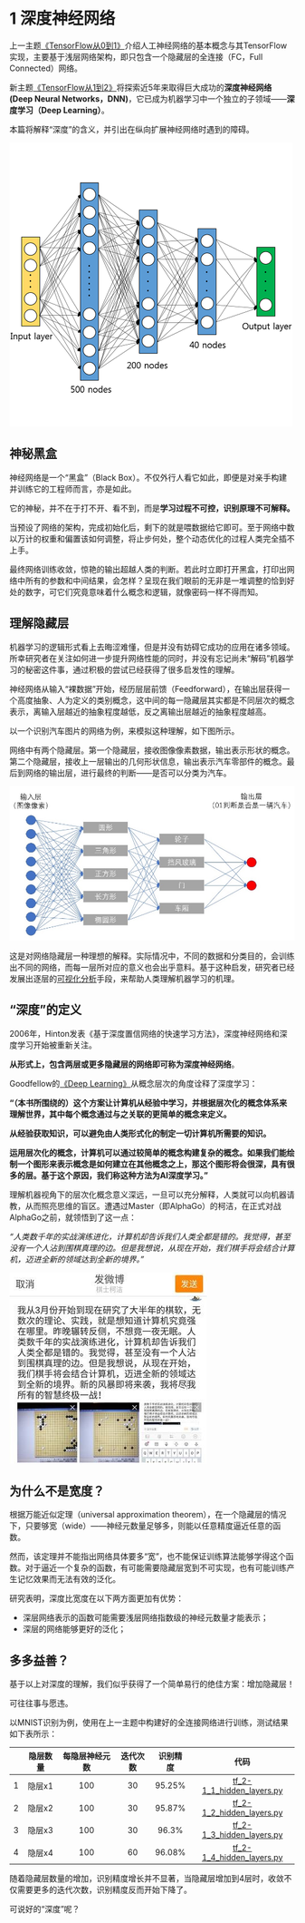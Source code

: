 # 1 深度神经网络

上一主题[《TensorFlow从0到1》](https://github.com/EthanYuan/TensorFlow-Zero-to-N/tree/master/TensorFlow%E4%BB%8E0%E5%88%B0N/TensorFlow%E4%BB%8E0%E5%88%B01)介绍人工神经网络的基本概念与其TensorFlow实现，主要基于浅层网络架构，即只包含一个隐藏层的全连接（FC，Full Connected）网络。

新主题[《TensorFlow从1到2》](https://github.com/EthanYuan/TensorFlow-Zero-to-N/tree/master/TensorFlow%E4%BB%8E0%E5%88%B0N/TensorFlow%E4%BB%8E1%E5%88%B02)将探索近5年来取得巨大成功的**深度神经网络(Deep Neural Networks，DNN)**，它已成为机器学习中一个独立的子领域——**深度学习（Deep Learning）**。

本篇将解释“深度”的含义，并引出在纵向扩展神经网络时遇到的障碍。

![DNN](img/2017-1-DNN.png)

## 神秘黑盒

神经网络是一个“黑盒”（Black Box）。不仅外行人看它如此，即便是对亲手构建并训练它的工程师而言，亦是如此。

它的神秘，并不在于打不开、看不到，而是**学习过程不可控，识别原理不可解释。**

当预设了网络的架构，完成初始化后，剩下的就是喂数据给它即可。至于网络中数以万计的权重和偏置该如何调整，将止步何处，整个动态优化的过程人类完全插不上手。

最终网络训练收敛，惊艳的输出超越人类的判断。若此时立即打开黑盒，打印出网络中所有的参数和中间结果，会怎样？呈现在我们眼前的无非是一堆调整的恰到好处的数字，可它们究竟意味着什么概念和逻辑，就像密码一样不得而知。

## 理解隐藏层

机器学习的逻辑形式看上去晦涩难懂，但是并没有妨碍它成功的应用在诸多领域。所幸研究者在关注如何进一步提升网络性能的同时，并没有忘记尚未“解码”机器学习的秘密这件事，通过积极的尝试已经获得了很多启发性的理解。

神经网络从输入“裸数据”开始，经历层层前馈（Feedforward），在输出层获得一个高度抽象、人为定义的类别概念，这中间的每一隐藏层其实都是不同层次的概念表示，离输入层越近的抽象程度越低，反之离输出层越近的抽象程度越高。

以一个识别汽车图片的网络为例，来模拟这种理解，如下图所示。

网络中有两个隐藏层。第一个隐藏层，接收图像像素数据，输出表示形状的概念。第二个隐藏层，接收上一层输出的几何形状信息，输出表示汽车零部件的概念。最后到网络的输出层，进行最终的判断——是否可以分类为汽车。

![概念层次](img/2017-1-layer.jpg)

这是对网络隐藏层一种理想的解释。实际情况中，不同的数据和分类目的，会训练出不同的网络，而每一层所对应的意义也会出乎意料。基于这种启发，研究者已经发展出逐层的[可视化分析](http://yosinski.com/deepvis)手段，来帮助人类理解机器学习的机理。

## “深度”的定义

2006年，Hinton发表《基于深度置信网络的快速学习方法》，深度神经网络和深度学习开始被重新关注。

**从形式上，包含两层或更多隐藏层的网络即可称为深度神经网络**。

Goodfellow的[《Deep Learning》](http://www.deeplearningbook.org/)从概念层次的角度诠释了深度学习：

**“（本书所围绕的）这个方案让计算机从经验中学习，并根据层次化的概念体系来理解世界，其中每个概念通过与之关联的更简单的概念来定义。**

**从经验获取知识，可以避免由人类形式化的制定一切计算机所需要的知识。**

**运用层次化的概念，计算机可以通过较简单的概念构建复杂的概念。如果我们能绘制一个图形来表示概念是如何建立在其他概念之上，那这个图形将会很深，具有很多的层。基于这个原因，我们称这种方法为AI深度学习。”**

理解机器视角下的层次化概念意义深远，一旦可以充分解释，人类就可以向机器请教，从而照亮思维的盲区。遭遇过Master（即AlphaGo）的柯洁，在正式对战AlphaGo之前，就领悟到了这一点：

*“人类数千年的实战演练进化，计算机却告诉我们人类全都是错的。我觉得，甚至没有一个人沾到围棋真理的边。但是我想说，从现在开始，我们棋手将会结合计算机，迈进全新的领域达到全新的境界。”*

![柯洁](img/2017-1-KeJie.png)

## 为什么不是宽度？

根据万能近似定理（universal approximation theorem），在一个隐藏层的情况下，只要够宽（wide）——神经元数量足够多，则能以任意精度逼近任意的函数。

然而，该定理并不能指出网络具体要多“宽”，也不能保证训练算法能够学得这个函数。对于逼近一个复杂的函数，有可能需要隐藏层宽到不可实现，也有可能训练产生记忆效果而无法有效的泛化。

研究表明，深度比宽度在以下两方面更加有优势：

- 深层网络表示的函数可能需要浅层网络指数级的神经元数量才能表示；
- 深层的网络能够更好的泛化；

## 多多益善？

基于以上对深度的理解，我们似乎获得了一个简单易行的绝佳方案：增加隐藏层！

可往往事与愿违。

以MNIST识别为例，使用在上一主题中构建好的全连接网络进行训练，测试结果如下表所示：

|    | 隐层数量     | 每隐层神经元数 | 迭代次数  | 识别精度   | 代码      |
|:--:|:-----------:|:-------------:|:--------:|:---------:|:---------:|
| 1  | 隐层x1      |   100         | 30       | 95.25%    |[tf_2-1_1_hidden_layers.py](https://github.com/EthanYuan/TensorFlow/blob/master/TF1_3/tf_2-1_1_hidden_layers.py)|
| 2  | 隐层x2      |   100         | 30       | 95.87%    |[tf_2-1_2_hidden_layers.py](https://github.com/EthanYuan/TensorFlow/blob/master/TF1_3/tf_2-1_2_hidden_layers.py)|
| 3  | 隐层x3      |   100         | 30       | 96.3%     |[tf_2-1_3_hidden_layers.py](https://github.com/EthanYuan/TensorFlow/blob/master/TF1_3/tf_2-1_3_hidden_layers.py)|
| 4  | 隐层x4      |   100         | 60       | 96.08%    |[tf_2-1_4_hidden_layers.py](https://github.com/EthanYuan/TensorFlow/blob/master/TF1_3/tf_2-1_4_hidden_layers.py)|

随着隐藏层数量的增加，识别精度增长并不显著，当隐藏层增加到4层时，收敛不仅需要更多的迭代次数，识别精度反而开始下降了。

可说好的“深度”呢？